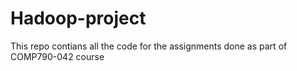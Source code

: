 Hadoop-project
==============

This repo contians all the code for the assignments done as part of COMP790-042 course